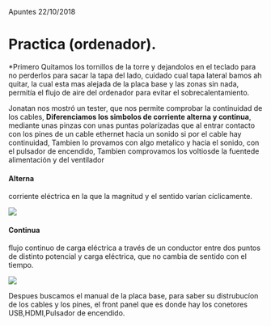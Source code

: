 Apuntes 22/10/2018
# Practica (ordenador).
*Primero Quitamos los tornillos de la torre y dejandolos en el teclado para no perderlos para sacar la tapa del lado, cuidado cual tapa lateral bamos ah quitar, la cual esta mas alejada de la placa base y las zonas sin nada, permitía el flujo de aire del ordenador para evitar el sobrecalentamiento.

Jonatan nos mostró un tester, que nos permite comprobar la continuidad de los cables, **Diferenciamos los simbolos de corriente alterna y continua**, mediante unas pinzas con unas puntas polarizadas que al entrar contacto con los pines de un cable ethernet hacia un sonido si por el cable hay continuidad, Tambien lo provamos con algo metalico y hacia el sonido, con el pulsador de encendido, Tambien comprovamos los voltiosde la fuentede alimentación y del ventilador 
#### Alterna 
corriente eléctrica en la que la magnitud y el sentido varían cíclicamente.

  <img src="https://definicion.de/wp-content/uploads/2017/01/corrientealterna.jpg">

#### Continua
flujo continuo de carga eléctrica a través de un conductor entre dos puntos de distinto potencial y carga eléctrica, que no cambia de sentido con el tiempo.

 <img src="https://files2.soniccdn.com/files/2016/11/02/Electrical-Symbol-Labels-On-A-Roll-94791-ba-275x275.gif">


Despues buscamos el manual de la placa base, para saber su distrubucíon de los cables y los pines, el front panel que es donde hay los conetores USB,HDMI,Pulsador de encendido.
